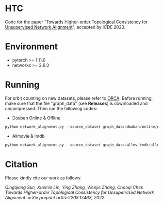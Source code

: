 # HTC
Code for the paper "[Towards Higher-order Topological Consistency for Unsupervised Network Alignment](https://arxiv.org/pdf/2208.12463.pdf)", accepted by ICDE 2023.

# Environment
- pytorch >= 1.11.0
- networkx >= 2.6.0

# Running
For orbit counting on new datasets, please refer to [ORCA](https://github.com/thocevar/orca).
Before running, make sure that the file "graph_data" (see **Releases**) is downloaded and uncompressed.
Then run the following codes:

- Douban Online & Offline

```php
python network_alignment.py --source_dataset graph_data/douban/online/graphsage --target_dataset graph_data/douban/offline/graphsage --groundtruth graph_data/douban/dictionaries/groundtruth HTC --k 20 --p 0.5 --ulr 0.01 --alpha 1.1
```
- Allmovie & Imdb

```php
python network_alignment.py --source_dataset graph_data/allmv_tmdb/allmv/graphsage --target_dataset graph_data/allmv_tmdb/tmdb/graphsage --groundtruth graph_data/allmv_tmdb/dictionaries/groundtruth HTC --gm
```

# Citation

Please kindly cite our work as follows:

*Qingqiang Sun, Xuemin Lin, Ying Zhang, Wenjie Zhang, Chaoqi Chen. Towards Higher-order Topological Consistency for Unsupervised Network Alignment. arXiv preprint arXiv:2208.12463, 2022.*
